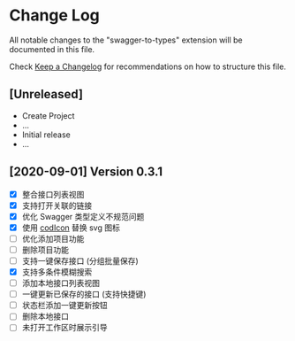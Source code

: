 # Change Log
All notable changes to the "swagger-to-types" extension will be documented in this file.

Check [Keep a Changelog](http://keepachangelog.com/) for recommendations on how to structure this file.

## [Unreleased]
- Create Project
- ...
- Initial release
- ...

## [2020-09-01] Version 0.3.1
- [x] 整合接口列表视图
- [x] 支持打开关联的链接
- [x] 优化 Swagger 类型定义不规范问题
- [x] 使用 [codIcon](https://microsoft.github.io/vscode-codicons/dist/codicon.html) 替换 svg 图标
- [ ] 优化添加项目功能
- [ ] 删除项目功能
- [ ] 支持一键保存接口 (分组批量保存)
- [x] 支持多条件模糊搜索
- [ ] 添加本地接口列表视图
- [ ] 一键更新已保存的接口 (支持快捷键)
- [ ] 状态栏添加一键更新按钮
- [ ] 删除本地接口
- [ ] 未打开工作区时展示引导